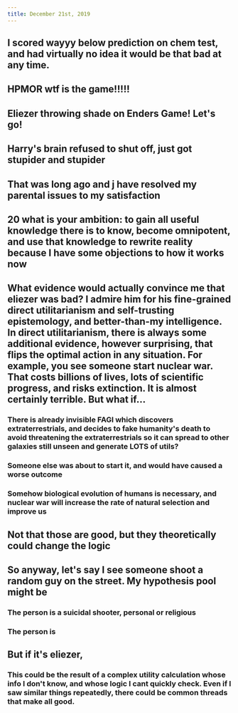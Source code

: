 ```yaml
---
title: December 21st, 2019
---
```


## I scored wayyy below prediction on chem test, and had virtually no idea it would be that bad at any time.

## HPMOR wtf is the game!!!!!

## Eliezer throwing shade on Enders Game! Let's go!

## Harry's brain refused to shut off, just got stupider and stupider

## That was long ago and j have resolved my parental issues to my satisfaction


## 20 what is your ambition: to gain all useful knowledge there is to know, become omnipotent, and use that knowledge to rewrite reality because I have some objections to how it works now

## What evidence would actually convince me that eliezer was bad? I admire him for his fine-grained direct utilitarianism and self-trusting epistemology, and better-than-my intelligence. In direct utilitarianism, there is always some additional evidence, however surprising, that flips the optimal action in any situation. For example, you see someone start nuclear war. That costs billions of lives, lots of scientific progress, and risks extinction.  It is almost certainly terrible. But what if...
### There is already invisible FAGI which discovers extraterrestrials, and decides to fake humanity's death to avoid threatening the extraterrestrials so it can spread to other galaxies still unseen  and generate LOTS of utils?

### Someone else was about to start it, and would have caused a worse outcome

### Somehow biological evolution of humans is necessary, and nuclear war will increase the rate of natural selection and improve us

## Not that those are good, but they theoretically could change the logic

## So anyway, let's say I see someone shoot a random guy on the street. My hypothesis pool might be
### The person is a suicidal shooter, personal or religious

### The person is 

## But if it's eliezer,
### This could be the result of a complex utility calculation whose info I don't know, and whose logic I cant quickly check. Even if I saw similar things repeatedly, there could be common threads that make all good.

## 
